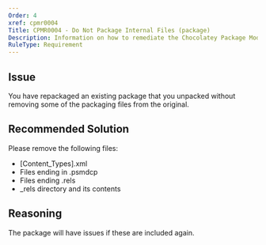 ```yaml
---
Order: 4
xref: cpmr0004
Title: CPMR0004 - Do Not Package Internal Files (package)
Description: Information on how to remediate the Chocolatey Package Moderation Rule 0004
RuleType: Requirement
---
```


<?! Include "../../../../../shared/package-validator-rule-requirement.txt" /?>

## Issue

You have repackaged an existing package that you unpacked without removing some of the packaging files from the original.

## Recommended Solution

Please remove the following files:

* [Content_Types].xml
* Files ending in .psmdcp
* Files ending .rels
* _rels directory and its contents

## Reasoning

The package will have issues if these are included again.
